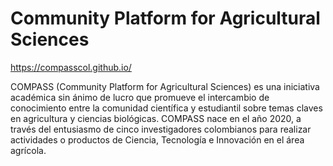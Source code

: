 # Community Platform for Agricultural Sciences

https://compasscol.github.io/

COMPASS (Community Platform for Agricultural Sciences) es una iniciativa académica sin ánimo de lucro que promueve el intercambio de conocimiento entre la comunidad científica y estudiantil sobre temas claves en agricultura y ciencias biológicas. COMPASS nace en el año 2020, a través del entusiasmo de cinco investigadores colombianos para realizar actividades o productos de Ciencia, Tecnología e Innovación en el área agrícola.
